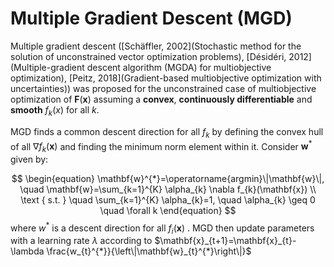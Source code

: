 # Multiple Gradient Descent (MGD)

Multiple gradient descent ([Schäffler, 2002](Stochastic method for the solution of unconstrained vector optimization problems), [Désidéri, 2012](Multiple-gradient descent algorithm (MGDA) for multiobjective optimization), [Peitz, 2018](Gradient-based multiobjective optimization with uncertainties)) was proposed for the unconstrained case of multiobjective optimization of $\mathbf{F}(\mathbf{x})$ assuming a **convex**, **continuously differentiable** and **smooth** $f_k(x)$ for all $k$.



MGD finds a common descent direction for all $f_k$ by defining the convex hull of all $\nabla f_{k}(\mathbf{x})$ and finding the minimum norm element within it. Consider $\mathbf{w}^{*}$ given by:

$$
\begin{equation}
\mathbf{w}^{*}=\operatorname{argmin}\|\mathbf{w}\|, \quad \mathbf{w}=\sum_{k=1}^{K} \alpha_{k} \nabla f_{k}(\mathbf{x}) \\
\text { s.t. } \quad \sum_{k=1}^{K} \alpha_{k}=1, \quad \alpha_{k} \geq 0 \quad \forall k
\end{equation}
$$
where $w^*$ is a descent direction for all $f_i(\mathbf{x})$ . MGD then update parameters with a learning rate $\lambda$ according to $\mathbf{x}_{t+1}=\mathbf{x}_{t}-\lambda \frac{w_{t}^{*}}{\left\|\mathbf{w}_{t}^{*}\right\|}$ 



